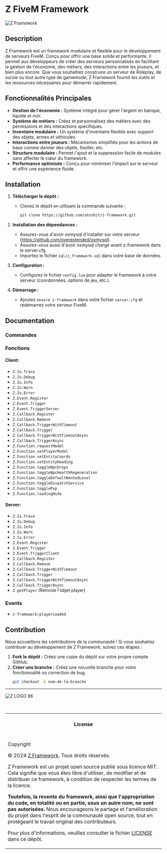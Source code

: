 # Z FiveM Framework
![Z Framework](https://github.com/user-attachments/assets/ae84ea9e-db7e-400e-bc99-7fc2ed35117a)

## Description

Z Framework est un framework modulaire et flexible pour le développement de serveurs FiveM. Conçu pour offrir une base solide et performante, il permet aux développeurs de créer des serveurs personnalisés en facilitant la gestion de l'économie, des métiers, des interactions entre les joueurs, et bien plus encore. Que vous souhaitiez construire un serveur de Roleplay, de survie ou tout autre type de gamemode, Z Framework fournit les outils et les ressources nécessaires pour démarrer rapidement.

## Fonctionnalités Principales

- **Gestion de l'économie :** Système intégré pour gérer l'argent en banque, liquide et noir.
- **Système de métiers :** Créez et personnalisez des métiers avec des permissions et des interactions spécifiques.
- **Inventaire modulaire :** Un système d'inventaire flexible avec support des objets, armes et véhicules.
- **Interactions entre joueurs :** Mécanismes simplifiés pour les actions de base comme donner des objets, fouiller, etc.
- **Structure modulaire :** Permet l'ajout et la suppression facile de modules sans affecter le cœur du framework.
- **Performance optimisée :** Conçu pour minimiser l'impact sur le serveur et offrir une expérience fluide.

## Installation

1. **Télécharger le dépôt :**
   - Clonez le dépôt en utilisant la commande suivante :
     ```bash
     git clone https://github.com/atoshit/z-framework.git
     ```

2. **Installation des dépendances :**
   - Assurez-vous d'avoir oxmysql d'installer sur votre serveur (https://github.com/overextended/oxmysql).
   - Assurez-vous aussi d'avoir oxmysql chargé avant z-framework dans le server.cfg
   - Importez le fichier `sql/z_framework.sql` dans votre base de données.

3. **Configuration :**
   - Configurez le fichier `config.lua` pour adapter le framework à votre serveur (coordonnées, options de jeu, etc.).

4. **Démarrage :**
   - Ajoutez `ensure z-framework` dans votre fichier `server.cfg` et redémarrez votre serveur FiveM.

## Documentation
### Commandes
### Fonctions
#### Client:
   - ```Z.Io.Trace```
   - ```Z.Io.Debug```
   - ```Z.Io.Info```
   - ```Z.Io.Warn```
   - ```Z.Io.Error```
   - ```Z.Event.Register```
   - ```Z.Event.Trigger```
   - ```Z.Event.TriggerServer```
   - ```Z.Callback.Register```
   - ```Z.Callback.Remove```
   - ```Z.Callback.TriggerWithTimeout```
   - ```Z.Callback.Trigger```
   - ```Z.Callback.TriggerWithTimeoutAsync```
   - ```Z.Callback.TriggerAsync```
   - ```Z.Function.requestModel```
   - ```Z.Function.setPlayerModel```
   - ```Z.Function.setEntityCoords```
   - ```Z.Function.setEntityHeading```
   - ```Z.Function.toggleNpcDrops```
   - ```Z.Function.toggleNpcHealthRegeneration```
   - ```Z.Function.toggleDefaultWantedLevel```
   - ```Z.Function.toggleDispatchService```
   - ```Z.Function.togglePvp```
   - ```Z.Function.loadingHide```
#### Server:
   - ```Z.Io.Trace```
   - ```Z.Io.Debug```
   - ```Z.Io.Info```
   - ```Z.Io.Warn```
   - ```Z.Io.Error```
   - ```Z.Event.Register```
   - ```Z.Event.Trigger```
   - ```Z.Event.TriggerClient```
   - ```Z.Callback.Register```
   - ```Z.Callback.Remove```
   - ```Z.Callback.TriggerWithTimeout```
   - ```Z.Callback.Trigger```
   - ```Z.Callback.TriggerWithTimeoutAsync```
   - ```Z.Callback.TriggerAsync```
   - ```Z.getPlayer``` (Renvoie l'objet player)
### Events
   - ```z-framework:playerLoaded```
## Contribution

Nous accueillons les contributions de la communauté ! Si vous souhaitez contribuer au développement de Z Framework, suivez ces étapes :

1. **Fork le dépôt :** Créez une copie du dépôt sur votre propre compte GitHub.
2. **Créer une branche :** Créez une nouvelle branche pour votre fonctionnalité ou correction de bug.
   ```bash
   git checkout -b nom-de-la-branche

--------------------------------

![Z LOGO 96](https://github.com/user-attachments/assets/71d3388d-40f0-4d5a-9d1a-25175e2447b6)

<br>
<table><tr><td><h4 align='center'>License</h4></tr></td>
<tr><td>

Copyright

© 2024 [Z Framework](https://github.com/atoshit/z-framework/). Tous droits réservés.

Z Framework est un projet open source publié sous licence MIT. Cela signifie que vous êtes libre d'utiliser, de modifier et de distribuer ce framework, à condition de respecter les termes de la licence.

**Toutefois, la revente du framework, ainsi que l'appropriation du code, en totalité ou en partie, sous un autre nom, ne sont pas autorisées.** Nous encourageons le partage et l'amélioration du projet dans l'esprit de la communauté open source, tout en protégeant le travail original des contributeurs.

Pour plus d'informations, veuillez consulter le fichier [LICENSE](./LICENSE) dans ce dépôt.
</td></tr></table>
